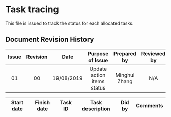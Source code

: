 # Task tracing 
This file is issued to track the status for each allocated tasks. 

## Document Revision History 
| Issue            | Revision         | Date             | Purpose of Issue  | Prepared by       | Reviewed by       |
| :--------------: | :--------------: | :--------------: | :---------------: | :---------------: | :---------------: |
|01|00|19/08/2019    |Update action items status      | Minghui Zhang              |             N/A|


|Start date     |Finish date    | Task ID     | Task description    | Did by       |Comments       |
| :--------------: | :--------------: | :--------------: | :---------------: | :---------------: | :---------------: |
